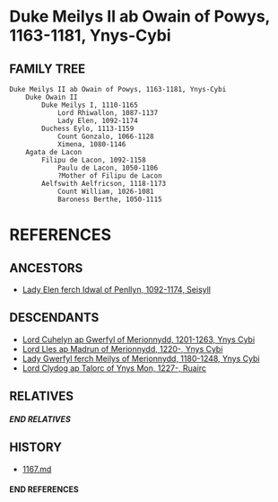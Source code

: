 # Duke Meilys II ab Owain of Powys, 1163-1181, Ynys-Cybi

## FAMILY TREE
```
Duke Meilys II ab Owain of Powys, 1163-1181, Ynys-Cybi
    Duke Owain II
        Duke Meilys I, 1110-1165
            Lord Rhiwallon, 1087-1137
            Lady Elen, 1092-1174
        Duchess Eylo, 1113-1159
            Count Gonzalo, 1066-1128
            Ximena, 1080-1146
    Agata de Lacon
        Filipu de Lacon, 1092-1158
            Paulu de Lacon, 1050-1106
            ?Mother of Filipu de Lacon
        Aelfswith Aelfricson, 1118-1173
            Count William, 1026-1081
            Baroness Berthe, 1050-1115
```


# REFERENCES

## ANCESTORS
* [Lady Elen ferch Idwal of Penllyn, 1092-1174, Seisyll](elen_ferch_idwal_1092.md)

## DESCENDANTS
* [Lord Cuhelyn ap Gwerfyl of Merionnydd, 1201-1263, Ynys Cybi](cuhelyn_ap_gwerfyl_1201.md)
* [Lord Lles ap Madrun of Merionnydd, 1220-, Ynys Cybi](lles_ap_madrun_1220.md)
* [Lady Gwerfyl ferch Meilys of Merionnydd, 1180-1248, Ynys Cybi](gwerfyl_ferch_meilys_1180.md)
* [Lord Clydog ap Talorc of Ynys Mon, 1227-, Ruairc](clydog_ap_talorc_1227.md)

## RELATIVES

##### END RELATIVES 
## HISTORY
* [1167.md](../h/1167.md)

#### END REFERENCES
